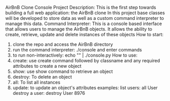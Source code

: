 AirBnB Clone Console Project
Description:
This is the first step towards building a full web application: the AirBnB clone
In this project base classes will be developed to store data
as well as a custom command interpreter to manage this data.
Command Interpreter:
This is a console based interface that allows users to manage the AirBnB objects.
It allows the ability to create, retrieve, update and delete instances of these objects
How to start:
1. clone the repo and access the AirBnB directory
2. run the command interpreter: ./console and enter commands
3. to run non-interactively: echo "<command>" | ./console.py
How to use:
1. create: use create command followed by classname and any required attributes to create a new object
2. show: use show command to retrieve an object
3. destroy: To delete an object
4. all: To list all instances
5. update: to update an object's attributes
examples:
list users: all User
destroy a user: destroy User 8976
